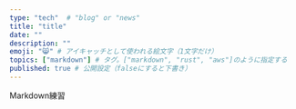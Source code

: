 ```yaml
---
type: "tech"  # "blog" or "news"
title: "title"
date: ""
description: ""
emoji: "😸" # アイキャッチとして使われる絵文字（1文字だけ）
topics: ["markdown"] # タグ。["markdown", "rust", "aws"]のように指定する
published: true # 公開設定（falseにすると下書き）
---
```


Markdown練習 
